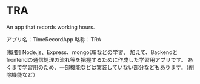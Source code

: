 # TRA
An app that records working hours.

アプリ名：TimeRecordApp
略称：TRA

[概要]
Node.js、Express、mongoDBなどの学習、
加えて、Backendとfrontendの通信処理の流れ等を把握するために作成した学習用アプリです。
あくまで学習用のため、一部機能などは実装していない部分などもあります。（削除機能など）

